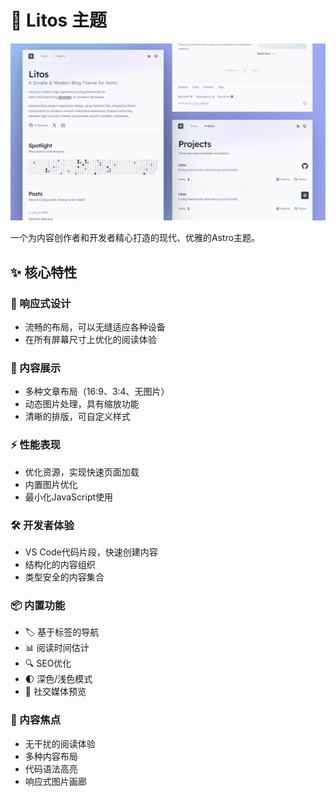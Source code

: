 # 🌟 Litos 主题

![Litos 封面](./src/assets/cover@2x.png)

一个为内容创作者和开发者精心打造的现代、优雅的Astro主题。

## ✨ 核心特性

### 📱 响应式设计

- 流畅的布局，可以无缝适应各种设备
- 在所有屏幕尺寸上优化的阅读体验

### 🎨 内容展示

- 多种文章布局（16:9、3:4、无图片）
- 动态图片处理，具有缩放功能
- 清晰的排版，可自定义样式

### ⚡ 性能表现

- 优化资源，实现快速页面加载
- 内置图片优化
- 最小化JavaScript使用

### 🛠️ 开发者体验

- VS Code代码片段，快速创建内容
- 结构化的内容组织
- 类型安全的内容集合

### 📦 内置功能

- 🏷️ 基于标签的导航
- 📊 阅读时间估计
- 🔍 SEO优化
- 🌓 深色/浅色模式
- 📱 社交媒体预览

### 🎯 内容焦点

- 无干扰的阅读体验
- 多种内容布局
- 代码语法高亮
- 响应式图片画廊

